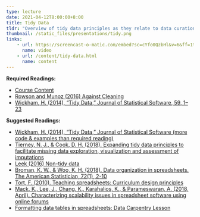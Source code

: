 ```yaml
---
type: lecture
date: 2021-04-12T8:00:00+8:00
title: Tidy Data
tldr: "Overview of tidy data principles as they relate to data curation, plus extending tidy data to some of the underlying principles in organizing, managing, and preparing all kinds of structured data for meaningful use."
thumbnail: /static_files/presentations/tidy.png
links: 
    - url: https://screencast-o-matic.com/embed?sc=cYfo0QzbHl&v=6&ff=1title=0&controls=1
      name: video
    - url: /content/tidy-data.html
      name: content
---
```

**Required Readings:**
- [Course Content](LIS-546-SPR2021/content/tidy-data.html)
- [Rowson and Munoz (2016) Against Cleaning](http://curatingmenus.org/articles/against-cleaning/)
- [Wickham, H. (2014), “Tidy Data,” Journal of Statistical Software, 59, 1–23](https://www.jstatsoft.org/article/view/v059i10/v59i10.pdf)

**Suggested Readings:**
- [Wickham, H. (2014), “Tidy Data,” Journal of Statistical Software (more code & examples than required reading)](https://r4ds.had.co.nz/tidy-data.html)
- [Tierney, N. J., & Cook, D. H. (2018). Expanding tidy data principles to facilitate missing data exploration, visualization and assessment of imputations](https://arxiv.org/abs/1809.02264)
- [Leek (2016) Non-tidy data](https://simplystatistics.org/2016/02/17/non-tidy-data/)
- [Broman, K. W., & Woo, K. H. (2018). Data organization in spreadsheets. The American Statistician, 72(1), 2-10](https://www.tandfonline.com/doi/full/10.1080/00031305.2017.1375989)
- [Tort, F. (2010). Teaching spreadsheets: Curriculum design principles](https://arxiv.org/abs/1009.2787)
- [Mack, K., Lee, J., Chang, K., Karahalios, K., & Parameswaran, A. (2018, April). Characterizing scalability issues in spreadsheet software using online forums](https://arxiv.org/abs/1801.03829)
- [Formatting data tables in spreadsheets: Data Carpentry Lesson](https://datacarpentry.org/2015-05-03-NDIC/excel-ecology/01-format-data.html)
